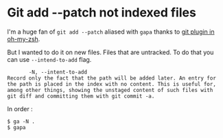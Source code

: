 # Git add --patch not indexed files

I'm a huge fan of `git add --patch` aliased with `gapa` thanks to [git plugin in oh-my-zsh](https://github.com/robbyrussell/oh-my-zsh/blob/master/plugins/git/git.plugin.zsh#L45).

But I wanted to do it on new files. Files that are untracked. To do that you can use `--intend-to-add` flag.

```
       -N, --intent-to-add
Record only the fact that the path will be added later. An entry for the path is placed in the index with no content. This is useful for, among other things, showing the unstaged content of such files with git diff and committing them with git commit -a.
```

In order :
```shell
$ ga -N .
$ gapa
```


